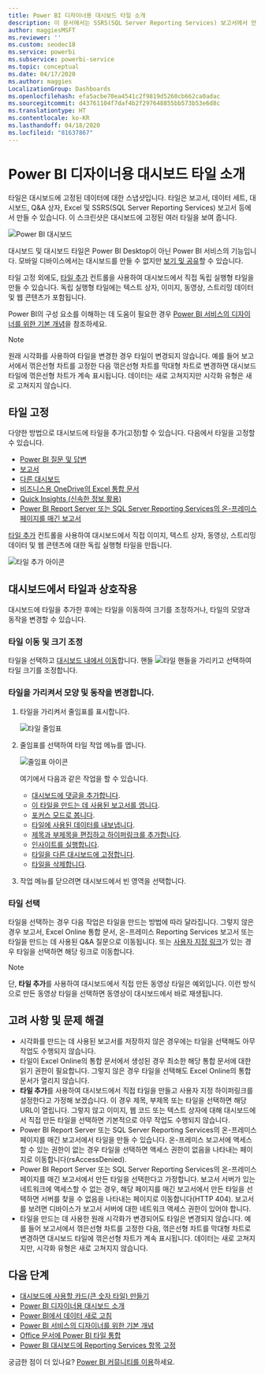 ```yaml
---
title: Power BI 디자이너용 대시보드 타일 소개
description: 이 문서에서는 SSRS(SQL Server Reporting Services) 보고서에서 만든 타일을 포함하여 Power BI의 대시보드 타일을 설명합니다.
author: maggiesMSFT
ms.reviewer: ''
ms.custom: seodec18
ms.service: powerbi
ms.subservice: powerbi-service
ms.topic: conceptual
ms.date: 04/17/2020
ms.author: maggies
LocalizationGroup: Dashboards
ms.openlocfilehash: efa5acbe70ea4541c2f9819d5260cb662ca0adac
ms.sourcegitcommit: d43761104f7daf4b2f297648855bb573b53e6d8c
ms.translationtype: HT
ms.contentlocale: ko-KR
ms.lasthandoff: 04/18/2020
ms.locfileid: "81637867"
---
```

# <a name="intro-to-dashboard-tiles-for-power-bi-designers"></a>Power BI 디자이너용 대시보드 타일 소개

타일은 대시보드에 고정된 데이터에 대한 스냅샷입니다. 타일은 보고서, 데이터 세트, 대시보드, Q&A 상자, Excel 및 SSRS(SQL Server Reporting Services) 보고서 등에서 만들 수 있습니다.  이 스크린샷은 대시보드에 고정된 여러 타일을 보여 줍니다.

![Power BI 대시보드](media/service-dashboard-tiles/power-bi-dashboard.png)

대시보드 및 대시보드 타일은 Power BI Desktop이 아닌 Power BI 서비스의 기능입니다. 모바일 디바이스에서는 대시보드를 만들 수 없지만 [보기 및 공유](mobile-apps-view-dashboard.md)할 수 있습니다.

타일 고정 외에도, [타일 추가](service-dashboard-add-widget.md) 컨트롤을 사용하여 대시보드에서 직접 독립 실행형 타일을 만들 수 있습니다. 독립 실행형 타일에는 텍스트 상자, 이미지, 동영상, 스트리밍 데이터 및 웹 콘텐츠가 포함됩니다.

Power BI의 구성 요소를 이해하는 데 도움이 필요한 경우 [Power BI 서비스의 디자이너를 위한 기본 개념](service-basic-concepts.md)을 참조하세요.

> [!NOTE]
> 원래 시각화를 사용하여 타일을 변경한 경우 타일이 변경되지 않습니다.  예를 들어 보고서에서 꺾은선형 차트를 고정한 다음 꺾은선형 차트를 막대형 차트로 변경하면 대시보드 타일에 꺾은선형 차트가 계속 표시됩니다. 데이터는 새로 고쳐지지만 시각화 유형은 새로 고쳐지지 않습니다.
> 
> 

## <a name="pin-a-tile"></a>타일 고정
다양한 방법으로 대시보드에 타일을 추가(고정)할 수 있습니다. 다음에서 타일을 고정할 수 있습니다.

* [Power BI 질문 및 답변](service-dashboard-pin-tile-from-q-and-a.md)
* [보고서](service-dashboard-pin-tile-from-report.md)
* [다른 대시보드](service-pin-tile-to-another-dashboard.md)
* [비즈니스용 OneDrive의 Excel 통합 문서](service-dashboard-pin-tile-from-excel.md)
* [Quick Insights (신속한 정보 활용)](service-insights.md)
* [Power BI Report Server 또는 SQL Server Reporting Services의 온-프레미스 페이지를 매긴 보고서](https://docs.microsoft.com/sql/reporting-services/pin-reporting-services-items-to-power-bi-dashboards)

[타일 추가](service-dashboard-add-widget.md) 컨트롤을 사용하여 대시보드에서 직접 이미지, 텍스트 상자, 동영상, 스트리밍 데이터 및 웹 콘텐츠에 대한 독립 실행형 타일을 만듭니다.

  ![타일 추가 아이콘](media/service-dashboard-tiles/add_widgetnew.png)

## <a name="interact-with-tiles-on-a-dashboard"></a>대시보드에서 타일과 상호작용
대시보드에 타일을 추가한 후에는 타일을 이동하여 크기를 조정하거나, 타일의 모양과 동작을 변경할 수 있습니다.

### <a name="move-and-resize-a-tile"></a>타일 이동 및 크기 조정
타일을 선택하고 [대시보드 내에서 이동](service-dashboard-edit-tile.md)합니다. 핸들 ![타일 핸들](media/service-dashboard-tiles/resize-handle.jpg)을 가리키고 선택하여 타일 크기를 조정합니다.

### <a name="hover-over-a-tile-to-change-the-appearance-and-behavior"></a>타일을 가리켜서 모양 및 동작을 변경합니다.
1. 타일을 가리켜서 줄임표를 표시합니다.
   
    ![타일 줄임표](media/service-dashboard-tiles/ellipses_new.png)
2. 줄임표를 선택하여 타일 작업 메뉴를 엽니다.
   
    ![줄임표 아이콘](media/service-dashboard-tiles/power-bi-tile-menu.png)
   
    여기에서 다음과 같은 작업을 할 수 있습니다.
   
     * [대시보드에 댓글을 추가합니다](consumer/end-user-comment.md).
     * [이 타일을 만드는 데 사용된 보고서를 엽니다](service-reports.md).  
     * [포커스 모드로 봅니다](service-focus-mode.md).   
     * [타일에 사용된 데이터를 내보냅니다](visuals/power-bi-visualization-export-data.md).
     * [제목과 부제목을 편집하고 하이퍼링크를 추가합니다](service-dashboard-edit-tile.md). 
     * [인사이트를 실행합니다](service-insights.md). 
     * [타일을 다른 대시보드에 고정합니다](service-pin-tile-to-another-dashboard.md).
     * [타일을 삭제합니다](service-dashboard-edit-tile.md).

3. 작업 메뉴를 닫으려면 대시보드에서 빈 영역을 선택합니다.

### <a name="select-a-tile"></a>타일 선택
타일을 선택하는 경우 다음 작업은 타일을 만드는 방법에 따라 달라집니다. 그렇지 않은 경우 보고서, Excel Online 통합 문서, 온-프레미스 Reporting Services 보고서 또는 타일을 만드는 데 사용된 Q&A 질문으로 이동됩니다. 또는 [사용자 지정 링크](service-dashboard-edit-tile.md)가 있는 경우 타일을 선택하면 해당 링크로 이동합니다.

> [!NOTE]
> 단, **타일 추가**를 사용하여 대시보드에서 직접 만든 동영상 타일은 예외입니다. 이런 방식으로 만든 동영상 타일을 선택하면 동영상이 대시보드에서 바로 재생됩니다.   
> 
> 

## <a name="considerations-and-troubleshooting"></a>고려 사항 및 문제 해결

* 시각화를 만드는 데 사용된 보고서를 저장하지 않은 경우에는 타일을 선택해도 아무 작업도 수행되지 않습니다.
* 타일이 Excel Online의 통합 문서에서 생성된 경우 최소한 해당 통합 문서에 대한 읽기 권한이 필요합니다. 그렇지 않은 경우 타일을 선택해도 Excel Online의 통합 문서가 열리지 않습니다.
* **타일 추가**를 사용하여 대시보드에서 직접 타일을 만들고 사용자 지정 하이퍼링크를 설정한다고 가정해 보겠습니다. 이 경우 제목, 부제목 또는 타일을 선택하면 해당 URL이 열립니다. 그렇지 않고 이미지, 웹 코드 또는 텍스트 상자에 대해 대시보드에서 직접 만든 타일을 선택하면 기본적으로 아무 작업도 수행되지 않습니다.
* Power BI Report Server 또는 SQL Server Reporting Services의 온-프레미스 페이지를 매긴 보고서에서 타일을 만들 수 있습니다. 온-프레미스 보고서에 액세스할 수 있는 권한이 없는 경우 타일을 선택하면 액세스 권한이 없음을 나타내는 페이지로 이동합니다(rsAccessDenied).
* Power BI Report Server 또는 SQL Server Reporting Services의 온-프레미스 페이지를 매긴 보고서에서 만든 타일을 선택한다고 가정합니다. 보고서 서버가 있는 네트워크에 액세스할 수 없는 경우, 해당 페이지를 매긴 보고서에서 만든 타일을 선택하면 서버를 찾을 수 없음을 나타내는 페이지로 이동합니다(HTTP 404). 보고서를 보려면 디바이스가 보고서 서버에 대한 네트워크 액세스 권한이 있어야 합니다.
* 타일을 만드는 데 사용한 원래 시각화가 변경되어도 타일은 변경되지 않습니다. 예를 들어 보고서에서 꺾은선형 차트를 고정한 다음, 꺾은선형 차트를 막대형 차트로 변경하면 대시보드 타일에 꺾은선형 차트가 계속 표시됩니다. 데이터는 새로 고쳐지지만, 시각화 유형은 새로 고쳐지지 않습니다.

## <a name="next-steps"></a>다음 단계
- [대시보드에 사용할 카드(큰 숫자 타일) 만들기](power-bi-visualization-card.md)
- [Power BI 디자이너용 대시보드 소개](service-dashboards.md)  
- [Power BI에서 데이터 새로 고침](refresh-data.md)
- [Power BI 서비스의 디자이너를 위한 기본 개념](service-basic-concepts.md)
- [Office 문서에 Power BI 타일 통합](https://blogs.msdn.com/b/powerbidev/archive/2015/09/28/integrating-power-bi-tiles-into-office-documents.aspx)
- [Power BI 대시보드에 Reporting Services 항목 고정](https://msdn.microsoft.com/library/mt604784.aspx)

궁금한 점이 더 있나요? [Power BI 커뮤니티를 이용](https://community.powerbi.com/)하세요.

